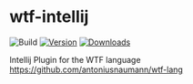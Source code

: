 # wtf-intellij

![Build](https://github.com/Paulpanther/wtf-intellij/workflows/Build/badge.svg)
[![Version](https://img.shields.io/jetbrains/plugin/v/MARKETPLACE_ID.svg)](https://plugins.jetbrains.com/plugin/MARKETPLACE_ID)
[![Downloads](https://img.shields.io/jetbrains/plugin/d/MARKETPLACE_ID.svg)](https://plugins.jetbrains.com/plugin/MARKETPLACE_ID)

<!-- Plugin description -->
Intellij Plugin for the WTF language https://github.com/antoniusnaumann/wtf-lang
<!-- Plugin description end -->